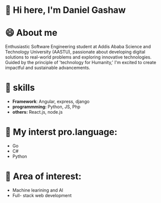 # 👋 Hi here, I'm Daniel Gashaw

# 😄 About me

Enthusiastic Software Engineering student at Addis Ababa Science and Technology University (AASTU), passionate about developing digital solutions to real-world problems and exploring innovative technologies. Guided by the principle of 'technology for Humanity,' I'm excited to create impactful and sustainable advancements.

# 👀 skills

- **Framework**: Angular, express, django
- **programmming:** Python, JS, Php
- **others:** React.js, node.js

# 💞️ **My interst pro.language:**
+ Go
+ C#
+ Python


# 💞️ Area of interest:

- Machine learining and Al
- Full- stack web development
